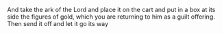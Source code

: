 And take the ark of the Lord and place it on the cart and put in a box at its side the figures of gold, which you are returning to him as a guilt offering. Then send it off and let it go its way
